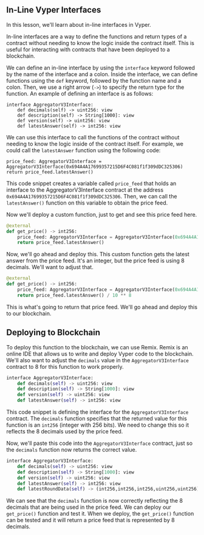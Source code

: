## In-Line Vyper Interfaces

In this lesson, we'll learn about in-line interfaces in Vyper.

In-line interfaces are a way to define the functions and return types of a contract without needing to know the logic inside the contract itself. This is useful for interacting with contracts that have been deployed to a blockchain.

We can define an in-line interface by using the `interface` keyword followed by the name of the interface and a colon. Inside the interface, we can define functions using the `def` keyword, followed by the function name and a colon. Then, we use a right arrow (`->`) to specify the return type for the function. An example of defining an interface is as follows:

```vyper
interface AggregatorV3Interface:
    def decimals(self) -> uint256: view
    def description(self) -> String[1000]: view
    def version(self) -> uint256: view
    def latestAnswer(self) -> int256: view
```

We can use this interface to call the functions of the contract without needing to know the logic inside of the contract itself. For example, we could call the `latestAnswer` function using the following code:

```vyper
price_feed: AggregatorV3Interface = AggregatorV3Interface(0x694A4A17699357215D6F4C081f1f309dDC325306)
return price_feed.latestAnswer()
```

This code snippet creates a variable called `price_feed` that holds an interface to the AggregatorV3Interface contract at the address `0x694A4A17699357215D6F4C081f1f309dDC325306`. Then, we can call the `latestAnswer()` function on this variable to obtain the price feed.

Now we'll deploy a custom function, just to get and see this price feed here. 

```python
@external
def get_price() -> int256:
    price_feed: AggregatorV3Interface = AggregatorV3Interface(0x694A4A17699357215D6F4C081f1f309dDC325306)
    return price_feed.latestAnswer()
```

Now, we'll go ahead and deploy this. This custom function gets the latest answer from the price feed. It's an integer, but the price feed is using 8 decimals.  We'll want to adjust that.

```python
@external
def get_price() -> int256:
    price_feed: AggregatorV3Interface = AggregatorV3Interface(0x694A4A17699357215D6F4C081f1f309dDC325306)
    return price_feed.latestAnswer() / 10 ** 8
```

This is what's going to return that price feed.  We'll go ahead and deploy this to our blockchain.

## Deploying to Blockchain

To deploy this function to the blockchain, we can use Remix. Remix is an online IDE that allows us to write and deploy Vyper code to the blockchain. We'll also want to adjust the `decimals` value in the `AggregatorV3Interface` contract to 8 for this function to work properly.

```python
interface AggregatorV3Interface:
    def decimals(self) -> uint256: view
    def description(self) -> String[1000]: view
    def version(self) -> uint256: view
    def latestAnswer(self) -> int256: view
```

This code snippet is defining the interface for the `AggregatorV3Interface` contract. The `decimals` function specifies that the returned value for this function is an `int256` (integer with 256 bits). We need to change this so it reflects the 8 decimals used by the price feed.

Now, we'll paste this code into the `AggregatorV3Interface` contract, just so the `decimals` function now returns the correct value.

```python
interface AggregatorV3Interface:
    def decimals(self) -> uint256: view
    def description(self) -> String[1000]: view
    def version(self) -> uint256: view
    def latestAnswer(self) -> int256: view
    def latestRoundData(self) -> (int256,int256,int256,uint256,uint256): view
```

We can see that the `decimals` function is now correctly reflecting the 8 decimals that are being used in the price feed.  We can deploy our `get_price()` function and test it.  When we deploy, the `get_price()` function can be tested and it will return a price feed that is represented by 8 decimals. 
